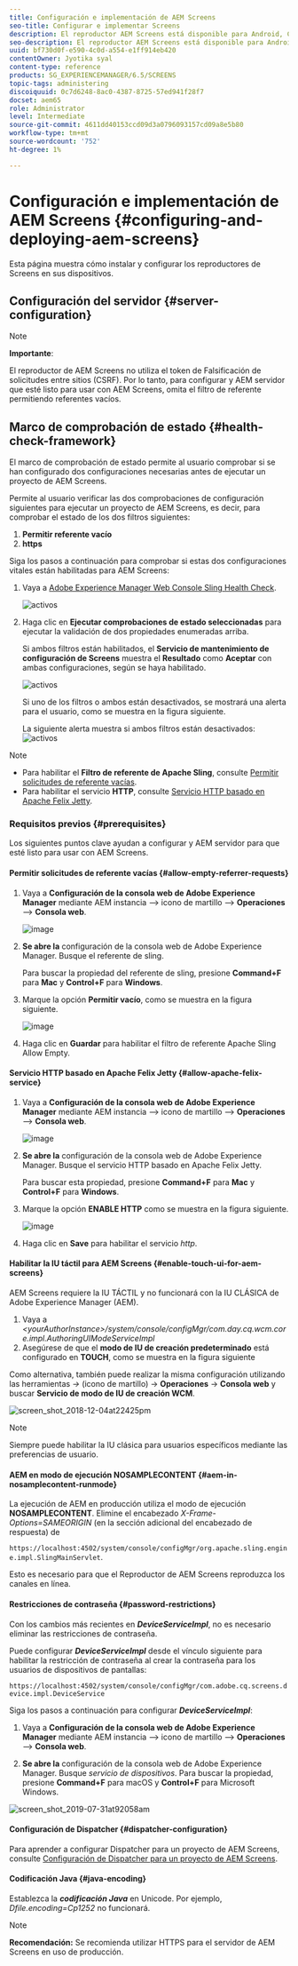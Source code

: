 ```yaml
---
title: Configuración e implementación de AEM Screens
seo-title: Configurar e implementar Screens
description: El reproductor AEM Screens está disponible para Android, Chrome OS, iOS y Windows. Esta página describe la configuración y la implementación de AEM Screens y también resume las directrices de selección h/w para el dispositivo de reproducción.
seo-description: El reproductor AEM Screens está disponible para Android, Chrome OS, iOS y Windows. Esta página describe la configuración y la implementación de AEM Screens y también resume las directrices de selección h/w para el dispositivo de reproducción.
uuid: bf730d0f-e590-4c0d-a554-e1ff914eb420
contentOwner: Jyotika syal
content-type: reference
products: SG_EXPERIENCEMANAGER/6.5/SCREENS
topic-tags: administering
discoiquuid: 0c7d6248-8ac0-4387-8725-57ed941f28f7
docset: aem65
role: Administrator
level: Intermediate
source-git-commit: 4611dd40153ccd09d3a0796093157cd09a8e5b80
workflow-type: tm+mt
source-wordcount: '752'
ht-degree: 1%

---
```



# Configuración e implementación de AEM Screens {#configuring-and-deploying-aem-screens}

Esta página muestra cómo instalar y configurar los reproductores de Screens en sus dispositivos.

## Configuración del servidor {#server-configuration}

>[!NOTE]
>
>**Importante**:
>
>El reproductor de AEM Screens no utiliza el token de Falsificación de solicitudes entre sitios (CSRF). Por lo tanto, para configurar y AEM servidor que esté listo para usar con AEM Screens, omita el filtro de referente permitiendo referentes vacíos.

## Marco de comprobación de estado {#health-check-framework}

El marco de comprobación de estado permite al usuario comprobar si se han configurado dos configuraciones necesarias antes de ejecutar un proyecto de AEM Screens.

Permite al usuario verificar las dos comprobaciones de configuración siguientes para ejecutar un proyecto de AEM Screens, es decir, para comprobar el estado de los dos filtros siguientes:

1. **Permitir referente vacío**
2. **https**

Siga los pasos a continuación para comprobar si estas dos configuraciones vitales están habilitadas para AEM Screens:

1. Vaya a [Adobe Experience Manager Web Console Sling Health Check](http://localhost:4502/system/console/healthcheck?tags=screensconfigs&amp;overrideGlobalTimeout=).

   ![activos](assets/health-check1.png)


2. Haga clic en **Ejecutar comprobaciones de estado seleccionadas** para ejecutar la validación de dos propiedades enumeradas arriba.

   Si ambos filtros están habilitados, el **Servicio de mantenimiento de configuración de Screens** muestra el **Resultado** como **Aceptar** con ambas configuraciones, según se haya habilitado.

   ![activos](assets/health-check2.png)

   Si uno de los filtros o ambos están desactivados, se mostrará una alerta para el usuario, como se muestra en la figura siguiente.

   La siguiente alerta muestra si ambos filtros están desactivados:
   ![activos](assets/health-check3.png)

>[!NOTE]
>
>* Para habilitar el **Filtro de referente de Apache Sling**, consulte [Permitir solicitudes de referente vacías](/help/user-guide/configuring-screens-introduction.md#allow-empty-referrer-requests).
>* Para habilitar el servicio **HTTP**, consulte [Servicio HTTP basado en Apache Felix Jetty](/help/user-guide/configuring-screens-introduction.md#allow-apache-felix-service).


### Requisitos previos {#prerequisites}

Los siguientes puntos clave ayudan a configurar y AEM servidor para que esté listo para usar con AEM Screens.

#### Permitir solicitudes de referente vacías {#allow-empty-referrer-requests}

1. Vaya a **Configuración de la consola web de Adobe Experience Manager** mediante AEM instancia —> icono de martillo —> **Operaciones** —> **Consola web**.

   ![image](assets/config/empty-ref1.png)

1. **Se abre la** configuración de la consola web de Adobe Experience Manager. Busque el referente de sling.

   Para buscar la propiedad del referente de sling, presione **Command+F** para **Mac** y **Control+F** para **Windows**.

1. Marque la opción **Permitir vacío**, como se muestra en la figura siguiente.

   ![image](assets/config/empty-ref2.png)

1. Haga clic en **Guardar** para habilitar el filtro de referente Apache Sling Allow Empty.


#### Servicio HTTP basado en Apache Felix Jetty {#allow-apache-felix-service}

1. Vaya a **Configuración de la consola web de Adobe Experience Manager** mediante AEM instancia —> icono de martillo —> **Operaciones** —> **Consola web**.

   ![image](assets/config/empty-ref1.png)

1. **Se abre la** configuración de la consola web de Adobe Experience Manager. Busque el servicio HTTP basado en Apache Felix Jetty.

   Para buscar esta propiedad, presione **Command+F** para **Mac** y **Control+F** para **Windows**.

1. Marque la opción **ENABLE HTTP** como se muestra en la figura siguiente.

   ![image](assets/config/config-1.png)

1. Haga clic en **Save** para habilitar el servicio *http*.

#### Habilitar la IU táctil para AEM Screens {#enable-touch-ui-for-aem-screens}

AEM Screens requiere la IU TÁCTIL y no funcionará con la IU CLÁSICA de Adobe Experience Manager (AEM).

1. Vaya a *&lt;yourAuthorInstance>/system/console/configMgr/com.day.cq.wcm.core.impl.AuthoringUIModeServiceImpl*
1. Asegúrese de que el **modo de IU de creación predeterminado** está configurado en **TOUCH**, como se muestra en la figura siguiente

Como alternativa, también puede realizar la misma configuración utilizando las herramientas *->* (icono de martillo) -> **Operaciones** -> **Consola web** y buscar **Servicio de modo de IU de creación WCM**.

![screen_shot_2018-12-04at22425pm](assets/screen_shot_2018-12-04at22425pm.png)

>[!NOTE]
>
>Siempre puede habilitar la IU clásica para usuarios específicos mediante las preferencias de usuario.

#### AEM en modo de ejecución NOSAMPLECONTENT {#aem-in-nosamplecontent-runmode}

La ejecución de AEM en producción utiliza el modo de ejecución **NOSAMPLECONTENT**. Elimine el encabezado *X-Frame-Options=SAMEORIGIN* (en la sección adicional del encabezado de respuesta) de

`https://localhost:4502/system/console/configMgr/org.apache.sling.engine.impl.SlingMainServlet`.

Esto es necesario para que el Reproductor de AEM Screens reproduzca los canales en línea.

#### Restricciones de contraseña {#password-restrictions}

Con los cambios más recientes en ***DeviceServiceImpl***, no es necesario eliminar las restricciones de contraseña.

Puede configurar ***DeviceServiceImpl*** desde el vínculo siguiente para habilitar la restricción de contraseña al crear la contraseña para los usuarios de dispositivos de pantallas:

`https://localhost:4502/system/console/configMgr/com.adobe.cq.screens.device.impl.DeviceService`

Siga los pasos a continuación para configurar ***DeviceServiceImpl***:

1. Vaya a **Configuración de la consola web de Adobe Experience Manager** mediante AEM instancia —> icono de martillo —> **Operaciones** —> **Consola web**.

1. **Se abre la** configuración de la consola web de Adobe Experience Manager. Busque *servicio de dispositivos*. Para buscar la propiedad, presione **Command+F** para macOS y **Control+F** para Microsoft Windows.

![screen_shot_2019-07-31at92058am](assets/screen_shot_2019-07-31at92058am.png)

#### Configuración de Dispatcher {#dispatcher-configuration}

Para aprender a configurar Dispatcher para un proyecto de AEM Screens, consulte [Configuración de Dispatcher para un proyecto de AEM Screens](dispatcher-configurations-aem-screens.md).

#### Codificación Java {#java-encoding}

Establezca la ***codificación Java*** en Unicode. Por ejemplo, *Dfile.encoding=Cp1252* no funcionará.

>[!NOTE]
>**Recomendación:**
>Se recomienda utilizar HTTPS para el servidor de AEM Screens en uso de producción.








